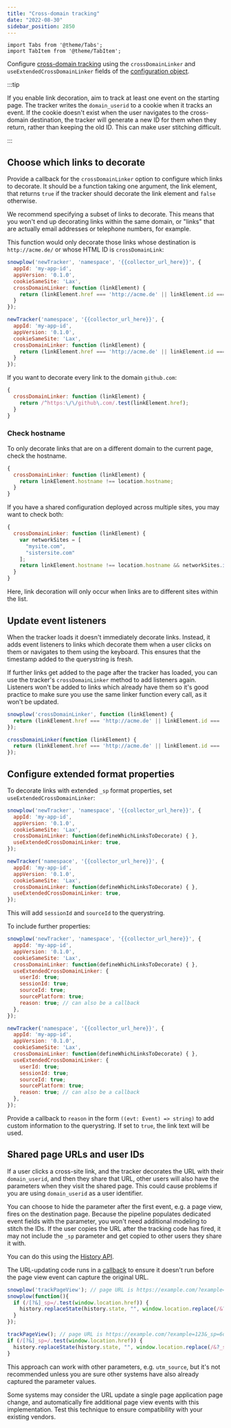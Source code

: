 ```yaml
---
title: "Cross-domain tracking"
date: "2022-08-30"
sidebar_position: 2850
---
```


```mdx-code-block
import Tabs from '@theme/Tabs';
import TabItem from '@theme/TabItem';
```

Configure [cross-domain tracking](/docs/events/cross-navigation/index.md) using the `crossDomainLinker` and `useExtendedCrossDomainLinker` fields of the [configuration object](/docs/sources/trackers/web-trackers/tracker-setup/initialization-options/index.md).

:::tip

If you enable link decoration, aim to track at least one event on the starting page. The tracker writes the `domain_userid` to a cookie when it tracks an event. If the cookie doesn't exist when the user navigates to the cross-domain destination, the tracker will generate a new ID for them when they return, rather than keeping the old ID. This can make user stitching difficult.

:::

## Choose which links to decorate

Provide a callback for the `crossDomainLinker` option to configure which links to decorate. It should be a function taking one argument, the link element, that returns `true` if the tracker should decorate the link element and `false` otherwise.

We recommend specifying a subset of links to decorate. This means that you won't end up decorating links within the same domain, or "links" that are actually email addresses or telephone numbers, for example.

This function would only decorate those links whose destination is `http://acme.de/` or whose HTML ID is `crossDomainLink`:

<Tabs groupId="platform" queryString>
  <TabItem value="js" label="JavaScript (tag)" default>

```javascript
snowplow('newTracker', 'namespace', '{{collector_url_here}}', {
  appId: 'my-app-id',
  appVersion: '0.1.0',
  cookieSameSite: 'Lax',
  crossDomainLinker: function (linkElement) {
    return (linkElement.href === 'http://acme.de' || linkElement.id === 'crossDomainLink');
  }
});
```

  </TabItem>
  <TabItem value="browser" label="Browser (npm)">

```javascript
newTracker('namespace', '{{collector_url_here}}', {
  appId: 'my-app-id',
  appVersion: '0.1.0',
  cookieSameSite: 'Lax',
  crossDomainLinker: function (linkElement) {
    return (linkElement.href === 'http://acme.de' || linkElement.id === 'crossDomainLink');
  }
});
```

  </TabItem>
</Tabs>

If you want to decorate every link to the domain `github.com`:

```javascript
{
  crossDomainLinker: function (linkElement) {
    return /^https:\/\/github\.com/.test(linkElement.href);
  }
}
```

### Check hostname

To only decorate links that are on a different domain to the current page, check the hostname.

```javascript
{
  crossDomainLinker: function (linkElement) {
    return linkElement.hostname !== location.hostname;
  }
}
```

If you have a shared configuration deployed across multiple sites, you may want to check both:

```javascript
{
  crossDomainLinker: function (linkElement) {
    var networkSites = [
      "mysite.com",
      "sistersite.com"
    ];
    return linkElement.hostname !== location.hostname && networkSites.indexOf(linkElement.hostname) > -1;
  }
}
```

Here, link decoration will only occur when links are to different sites within the list.

## Update event listeners

When the tracker loads it doesn't immediately decorate links. Instead, it adds event listeners to links which decorate them when a user clicks on them or navigates to them using the keyboard. This ensures that the timestamp added to the querystring is fresh.

If further links get added to the page after the tracker has loaded, you can use the tracker's `crossDomainLinker` method to add listeners again. Listeners won't be added to links which already have them so it's good practice to make sure you use the same linker function every call, as it won't be updated.

<Tabs groupId="platform" queryString>
  <TabItem value="js" label="JavaScript (tag)" default>

```javascript
snowplow('crossDomainLinker', function (linkElement) {
  return (linkElement.href === 'http://acme.de' || linkElement.id === 'crossDomainLink');
});
```

  </TabItem>
  <TabItem value="browser" label="Browser (npm)">

```javascript
crossDomainLinker(function (linkElement) {
  return (linkElement.href === 'http://acme.de' || linkElement.id === 'crossDomainLink');
});
```

  </TabItem>
</Tabs>


## Configure extended format properties

To decorate links with extended `_sp` format properties, set `useExtendedCrossDomainLinker`:

<Tabs groupId="platform" queryString>
  <TabItem value="js" label="JavaScript (tag)" default>

```javascript
snowplow('newTracker', 'namespace', '{{collector_url_here}}', {
  appId: 'my-app-id',
  appVersion: '0.1.0',
  cookieSameSite: 'Lax',
  crossDomainLinker: function(defineWhichLinksToDecorate) { },
  useExtendedCrossDomainLinker: true,
});
```

  </TabItem>
  <TabItem value="browser" label="Browser (npm)">

```javascript
newTracker('namespace', '{{collector_url_here}}', {
  appId: 'my-app-id',
  appVersion: '0.1.0',
  cookieSameSite: 'Lax',
  crossDomainLinker: function(defineWhichLinksToDecorate) { },
  useExtendedCrossDomainLinker: true,
});
```

  </TabItem>
</Tabs>

This will add `sessionId` and `sourceId` to the querystring.

To include further properties:

<Tabs groupId="platform" queryString>
  <TabItem value="js" label="JavaScript (tag)" default>

```javascript
snowplow('newTracker', 'namespace', '{{collector_url_here}}', {
  appId: 'my-app-id',
  appVersion: '0.1.0',
  cookieSameSite: 'Lax',
  crossDomainLinker: function(defineWhichLinksToDecorate) { },
  useExtendedCrossDomainLinker: {
    userId: true;
    sessionId: true;
    sourceId: true;
    sourcePlatform: true;
    reason: true; // can also be a callback
  },
});
```

  </TabItem>
  <TabItem value="browser" label="Browser (npm)">

```javascript
newTracker('namespace', '{{collector_url_here}}', {
  appId: 'my-app-id',
  appVersion: '0.1.0',
  cookieSameSite: 'Lax',
  crossDomainLinker: function(defineWhichLinksToDecorate) { },
  useExtendedCrossDomainLinker: {
    userId: true;
    sessionId: true;
    sourceId: true;
    sourcePlatform: true;
    reason: true; // can also be a callback
  },
});
```

  </TabItem>
</Tabs>

Provide a callback to `reason` in the form `((evt: Event) => string)` to add custom information to the querystring. If set to `true`, the link text will be used.

## Shared page URLs and user IDs

If a user clicks a cross-site link, and the tracker decorates the URL with their `domain_userid`, and then they share that URL, other users will also have the parameters when they visit the shared page. This could cause problems if you are using `domain_userid` as a user identifier.

You can choose to hide the parameter after the first event, e.g. a page view, fires on the destination page. Because the pipeline populates dedicated event fields with the parameter, you won't need additional modeling to stitch the IDs. If the user copies the URL after the tracking code has fired, it may not include the `_sp` parameter and get copied to other users they share it with.

You can do this using the [History API](https://developer.mozilla.org/en-US/docs/Web/API/History/replaceState).

<Tabs groupId="platform" queryString>
  <TabItem value="js" label="JavaScript (tag)" default>

The URL-updating code runs in a [callback](/docs/sources/trackers/web-trackers/tracking-events/index.md#getting-user-id-once-set) to ensure it doesn't run before the page view event can capture the original URL.

```javascript
snowplow('trackPageView'); // page URL is https://example.com/?example=123&_sp=6de9024e-17b9-4026-bd4d-efec50ae84cb.1680681134458
snowplow(function(){
  if (/[?&]_sp=/.test(window.location.href)) {
    history.replaceState(history.state, "", window.location.replace(/&?_sp=[^&]+/, "")); // page URL is now https://example.com/?example=123
  }
});
```

  </TabItem>
  <TabItem value="browser" label="Browser (npm)">

```javascript
trackPageView(); // page URL is https://example.com/?example=123&_sp=6de9024e-17b9-4026-bd4d-efec50ae84cb.1680681134458
if (/[?&]_sp=/.test(window.location.href)) {
  history.replaceState(history.state, "", window.location.replace(/&?_sp=[^&]+/, "")); // page URL is now https://example.com/?example=123
}
```

  </TabItem>
</Tabs>

This approach can work with other parameters, e.g. `utm_source`, but it's not recommended unless you are sure other systems have also already captured the parameter values.

Some systems may consider the URL update a single page application page change, and automatically fire additional page view events with this implementation. Test this technique to ensure compatibility with your existing vendors.

